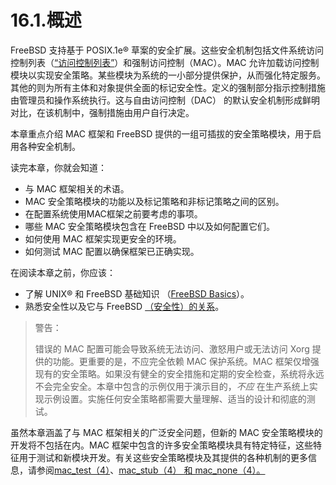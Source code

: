 # 16.1.概述

FreeBSD 支持基于 POSIX.1e® 草案的安全扩展。这些安全机制包括文件系统访问控制列表（[“访问控制列表”](https://docs.freebsd.org/en/books/handbook/security/index.html#fs-acl)）和强制访问控制（MAC）。MAC 允许加载访问控制模块以实现安全策略。某些模块为系统的一小部分提供保护，从而强化特定服务。其他的则为所有主体和对象提供全面的标记安全性。定义的强制部分指示控制措施由管理员和操作系统执行。这与自由访问控制（DAC） 的默认安全机制形成鲜明对比，在该机制中，强制措施由用户自行决定。

本章重点介绍 MAC 框架和 FreeBSD 提供的一组可插拔的安全策略模块，用于启用各种安全机制。

读完本章，你就会知道：

* 与 MAC 框架相关的术语。
* MAC 安全策略模块的功能以及标记策略和非标记策略之间的区别。
* 在配置系统使用MAC框架之前要考虑的事项。
* 哪些 MAC 安全策略模块包含在 FreeBSD 中以及如何配置它们。
* 如何使用 MAC 框架实现更安全的环境。
* 如何测试 MAC 配置以确保框架已正确实现。

在阅读本章之前，你应该：

* 了解 UNIX® 和 FreeBSD 基础知识 （[FreeBSD Basics](https://docs.freebsd.org/en/books/handbook/basics/index.html#basics)）。
* 熟悉安全性以及它与 FreeBSD [（安全性）的关系](https://docs.freebsd.org/en/books/handbook/security/index.html#security)。

>警告：
>
>错误的 MAC 配置可能会导致系统无法访问、激怒用户或无法访问 Xorg 提供的功能。更重要的是，不应完全依赖 MAC 保护系统。MAC 框架仅增强现有的安全策略。如果没有健全的安全措施和定期的安全检查，系统将永远不会完全安全。本章中包含的示例仅用于演示目的，_不应_ 在生产系统上实现示例设置。实施任何安全策略都需要大量理解、适当的设计和彻底的测试。


虽然本章涵盖了与 MAC 框架相关的广泛安全问题，但新的 MAC 安全策略模块的开发将不包括在内。MAC 框架中包含的许多安全策略模块具有特定特征，这些特征用于测试和新模块开发。有关这些安全策略模块及其提供的各种机制的更多信息，请参阅[mac\_test（4）](https://www.freebsd.org/cgi/man.cgi?query=mac\_stub\&sektion=4\&format=html)、[mac\_stub（4） 和 mac\_none（4）。](https://www.freebsd.org/cgi/man.cgi?query=mac\_none\&sektion=4\&format=html)
